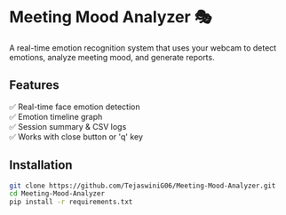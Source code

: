 # Meeting Mood Analyzer 🎭

A real-time emotion recognition system that uses your webcam to detect emotions, analyze meeting mood, and generate reports.

## Features
✅ Real-time face emotion detection  
✅ Emotion timeline graph  
✅ Session summary & CSV logs  
✅ Works with close button or 'q' key  

## Installation
```bash
git clone https://github.com/TejaswiniG06/Meeting-Mood-Analyzer.git
cd Meeting-Mood-Analyzer
pip install -r requirements.txt
